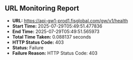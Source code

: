 ## URL Monitoring Report

- **URL:** https://api-gw1-prod1.fisglobal.com/gw/v1/health
- **Start Time:** 2025-07-29T05:49:51.477836
- **End Time:** 2025-07-29T05:49:51.565973
- **Total Time Taken:** 0.088137 seconds
- **HTTP Status Code:** 403
- **Status:** Failure
- **Failure Reason:** HTTP Status Code: 403
